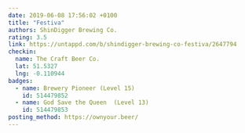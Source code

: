 ```yaml
---
date: 2019-06-08 17:56:02 +0100
title: "Festiva"
authors: ShinDigger Brewing Co.
rating: 3.5
link: https://untappd.com/b/shindigger-brewing-co-festiva/2647794
checkin:
  name: The Craft Beer Co.
  lat: 51.5327
  lng: -0.110944
badges:
  - name: Brewery Pioneer (Level 15)
    id: 514479852
  - name: God Save the Queen  (Level 13)
    id: 514479853
posting_method: https://ownyour.beer/
---
```

